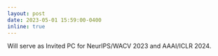 ```yaml
---
layout: post
date: 2023-05-01 15:59:00-0400
inline: true
---
```


Will serve as Invited PC for NeurIPS/WACV 2023 and AAAI/ICLR 2024.
